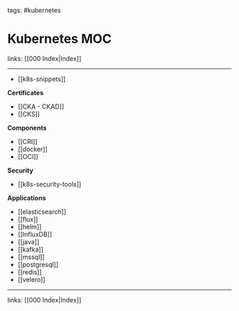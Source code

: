 tags: #kubernetes

# Kubernetes MOC

links: [[000 Index|Index]]

---

- [[k8s-snippets]]

**Certificates**
- [[CKA - CKAD]]
- [[CKS]]

**Components**
- [[CRI]]
- [[docker]]
- [[OCI]]

**Security**
- [[k8s-security-tools]]

**Applications**
- [[elasticsearch]]
- [[flux]]
- [[helm]]
- [[InfluxDB]]
- [[java]]
- [[kafka]]
- [[mssql]]
- [[postgresql]]
- [[redis]]
- [[velero]]

---
links: [[000 Index|Index]]